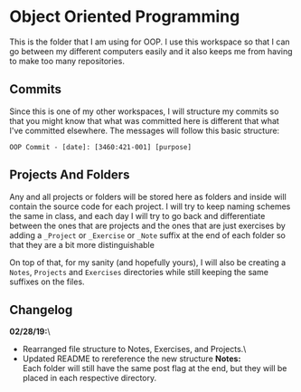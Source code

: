 # Object Oriented Programming
This is the folder that I am using for OOP. I use this workspace 
so that I can go between my different computers easily and it 
also keeps me from having to make too many repositories.

## Commits
Since this is one of my other workspaces, I will structure my 
commits so that you might know that what was committed here is 
different that what I've committed elsewhere. The messages will 
follow this basic structure:

```
OOP Commit - [date]: [3460:421-001] [purpose]
```

## Projects And Folders
Any and all projects or folders will be stored here as folders 
and inside will contain the source code for each project. I will 
try to keep naming schemes the same in class, and each day I will 
try to go back and differentiate between the ones that are 
projects and the ones that are just exercises by adding a 
`_Project` or `_Exercise` or `_Note` suffix at the end of each 
folder so that they are a bit more distinguishable

On top of that, for my sanity (and hopefully yours), I will also 
be creating a `Notes`, `Projects` and `Exercises` directories 
while still keeping the same suffixes on the files.

## Changelog
**02/28/19:**\
- Rearranged file structure to Notes, Exercises, and Projects.\
- Updated README to rereference the new structure
**Notes:**\
	Each folder will still have the same post flag at the end, but 
	they will be placed in each respective directory.
